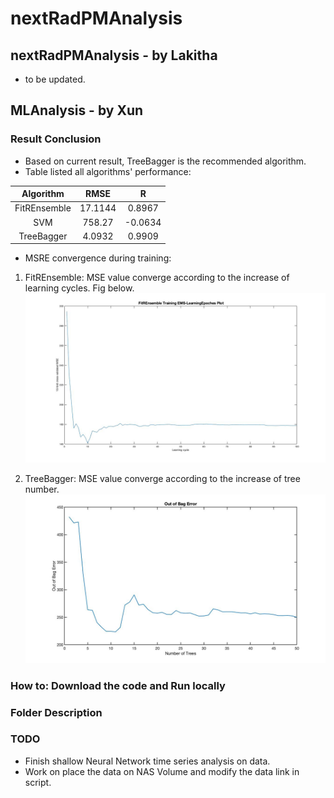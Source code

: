 # nextRadPMAnalysis

## nextRadPMAnalysis - by Lakitha

* to be updated.

## MLAnalysis - by Xun

### Result Conclusion

* Based on current result, TreeBagger is the recommended algorithm.
* Table listed all algorithms' performance:

| Algorithm | RMSE | R |
| :-:     | :-: | :-: |
| FitREnsemble | 17.1144 | 0.8967 |
| SVM | 758.27 | -0.0634 |
| TreeBagger | 4.0932 | 0.9909 |

* MSRE convergence during training:

1. FitREnsemble: MSE value converge according to the increase of learning cycles. Fig below. ![Image of FitREnsemble](https://github.com/mi3nts/nextRadPMAnalysis/blob/master/fitrensemble.jpg)

2. TreeBagger: MSE value converge according to the increase of tree number. ![Image of TreeBagger](https://github.com/mi3nts/nextRadPMAnalysis/blob/master/treebagger.jpg)

### How to: Download the code and Run locally

### Folder Description

### TODO

* Finish shallow Neural Network time series analysis on data.
* Work on place the data on NAS Volume and modify the data link in script.
